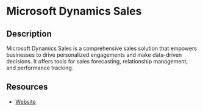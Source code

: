 # Microsoft Dynamics Sales

## Description
Microsoft Dynamics Sales is a comprehensive sales solution that empowers businesses to drive personalized engagements and make data-driven decisions. It offers tools for sales forecasting, relationship management, and performance tracking.

## Resources
* [Website](microsoft.com)